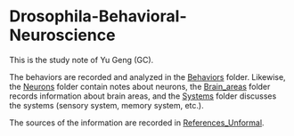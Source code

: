 # Drosophila-Behavioral-Neuroscience
This is the study note of Yu Geng (GC). 

The behaviors are recorded and analyzed in the [Behaviors](https://github.com/GCphtf/Drosophila-Behavioral-Neuroscience/tree/main/Behaviors) folder. Likewise, the [Neurons](https://github.com/GCphtf/Drosophila-Behavioral-Neuroscience/tree/main/Neurons) folder contain notes about neurons, the [Brain_areas](https://github.com/GCphtf/Drosophila-Behavioral-Neuroscience/tree/main/Brain_Areas) folder records information about brain areas, and the [Systems](https://github.com/GCphtf/Drosophila-Behavioral-Neuroscience/tree/main/Systems) folder discusses the systems (sensory system, memory system, etc.). 

The sources of the information are recorded in [References_Unformal](https://github.com/GCphtf/Drosophila-Behavioral-Neuroscience/tree/main/References_Unformal). 


